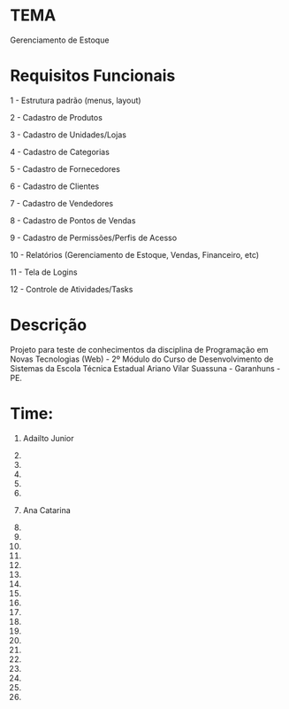 
# TEMA

Gerenciamento de Estoque

# Requisitos Funcionais

1 - Estrutura padrão (menus, layout)

2 - Cadastro de Produtos

3 - Cadastro de Unidades/Lojas

4 - Cadastro de Categorias

5 - Cadastro de Fornecedores

6 - Cadastro de Clientes

7 - Cadastro de Vendedores

8 - Cadastro de Pontos de Vendas

9 - Cadastro de Permissões/Perfis de Acesso 

10 - Relatórios (Gerenciamento de Estoque, Vendas, Financeiro, etc)

11 - Tela de Logins

12 - Controle de Atividades/Tasks

# Descrição 

Projeto para teste de conhecimentos da disciplina de Programação em Novas Tecnologias (Web) - 2º Módulo do Curso de Desenvolvimento de Sistemas da Escola Técnica Estadual Ariano Vilar Suassuna - Garanhuns - PE.

# Time:
1. Adailto Junior

2.

3.

4.

5.

6.

7. Ana Catarina

8.

9.

10.

11.

12.

13.

14.

15.

16.

17.

18.

19.

20.

21.

22.

23.

24.

25.
26.
